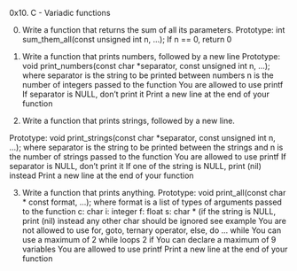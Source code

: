 0x10. C - Variadic functions

0. Write a function that returns the sum of all its parameters.
Prototype: int sum_them_all(const unsigned int n, ...);
If n == 0, return 0

1. Write a function that prints numbers, followed by a new line
Prototype: void print_numbers(const char *separator, const unsigned int n, ...);
where separator is the string to be printed between numbers
n is the number of integers passed to the function
You are allowed to use printf
If separator is NULL, don’t print it
Print a new line at the end of your function

2. Write a function that prints strings, followed by a new line.

Prototype: void print_strings(const char *separator, const unsigned int n, ...);
where separator is the string to be printed between the strings
and n is the number of strings passed to the function
You are allowed to use printf
If separator is NULL, don’t print it
If one of the string is NULL, print (nil) instead
Print a new line at the end of your function

3. Write a function that prints anything.
Prototype: void print_all(const char * const format, ...);
where format is a list of types of arguments passed to the function c: char i: integer f: float s: char *
(if the string is NULL, print (nil) instead any other char should be ignored see example
You are not allowed to use for, goto, ternary operator, else, do ... while
You can use a maximum of 2 while loops 2 if
You can declare a maximum of 9 variables
You are allowed to use printf
Print a new line at the end of your function
